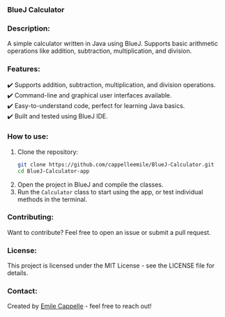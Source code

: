 ### BlueJ Calculator

### Description:
A simple calculator written in Java using BlueJ. Supports basic arithmetic operations like addition, subtraction, multiplication, and division.

### Features:
✔️ Supports addition, subtraction, multiplication, and division operations.  
✔️ Command-line and graphical user interfaces available.  
✔️ Easy-to-understand code, perfect for learning Java basics.  
✔️ Built and tested using BlueJ IDE.  

### How to use:
1. Clone the repository:  
   ```bash
   git clone https://github.com/cappelleemile/BlueJ-Calculator.git
   cd BlueJ-Calculator-app
   ```  
2. Open the project in BlueJ and compile the classes.
3. Run the `Calculator` class to start using the app, or test individual methods in the terminal.

### Contributing:
Want to contribute? Feel free to open an issue or submit a pull request.

### License:
This project is licensed under the MIT License - see the LICENSE file for details.

### Contact:
Created by [Emile Cappelle](https://github.com/cappelleemile) - feel free to reach out!